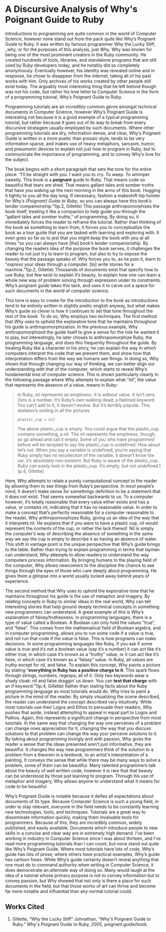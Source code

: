 # A Discursive Analysis of Why's Poignant Guide to Ruby

Introductions to programming are quite common in the world of Computer Science, however none stand out from the pack quite like Why’s Poignant Guide to Ruby. It was written by famous programmer Why the Lucky Stiff, _why, or for the purposes of this analysis, just Why. Why was known for being one of the most prominent creators in the Ruby community. He created hundreds of tools, libraries, and standalone programs that are still used by Ruby developers today, and he notably did so completely anonymously. Eventually however, his identity was revealed online and in response, he chose to disappear from the internet, taking all of his past works with him. Only archives of his works created by other people still exist today. The arguably most interesting thing that he left behind though was not his code, but rather his love letter to Computer Science in the form of a programming tutorial, Why’s Poignant Guide to Ruby.

Programming tutorials are an incredibly common genre amongst technical documents in Computer Science, however Why’s Poignant Guide is interesting not because it is a good example of a typical programming tutorial, but rather because it goes out of its way to break from every discursive stratagem usually employed by such documents. Where other programming tutorials are dry, information dense, and clear, Why’s Poignant Guide is written in a more poetic than prosaic style, tends to be very information sparse, and makes use of heavy metaphors, sarcasm, humor, and pneumonic devices to explain not just how to program in Ruby, but to communicate the importance of programming, and to convey Why’s love for the subject.

The book begins with a short paragraph that sets the tone for the entire piece: “I’ll be straight with you. I want you to cry. To weep. To whimper sweetly. This book is a **poignant** guide to Ruby. That means code so beautiful that tears are shed. That means gallant tales and somber truths that have you waking up the next morning in the arms of this book. Hugging it tightly to you all the day long. If necessary, fashion a makeshift hip holster for *Why’s (Poignant) Guide to Ruby*, so you can always have this book’s tender companionship.”1(p.2, Gillette) This passage anthropomorphizes the book itself, treating it like a companion to help guide you through the “gallant tales and somber truths,” of programming. By doing so, it immediately forces the reader to reframe the tutorial. Rather than thinking of the book as something to learn from, it forces you to conceptualize the book as a tour guide that you are tasked with learning and exploring with. It even goes so far as to jest that you might keep the book with you at all times “so you can always have [the] book’s tender companionship. By changing the readers idea of the purpose the book serves, it challenges the reader to not just try to learn to program, but also to try to expose the beauty that the passage speaks of.  Why forces you to, as he puts it, learn to “*express* your ideas through a computer. [to] write stories for a machine.”1(p.2, Gillette) Thousands of documents exist that specify how to use Ruby, but few exist to explain it’s beauty, to explain how one can learn a whole new way of problem solving through expression under its constraints. Why’s poignant guide takes this tack, and uses it to carve out a space for such documents in the world of computer science.

This tone is easy to create for the introduction to the book as introductions tend to be entirely written in slightly poetic english anyway, but what makes Why’s guide so clever is how it continues to set that tone throughout the rest of the book. To do so, Why employs two techniques. The first method that Why uses to uphold the explorative tone that he maintains throughout his guide is anthropomorphization. In the previous example, Why anthropomorphized the guide itself to give a sense for the role he wanted it to play, but interestingly, he later choses to anthropomorphize Ruby, the programming language, and does this frequently throughout the guide. By treating Ruby like a character in his story, he can explain the way in which computers interpret the code that we present them, and show how that interpretation differs from the way we humans see things. In doing so,  Why shows that through changing our way of thinking, we can better align our understanding with that of the computer, which starts to reveal Why’s fundamental love of computer science. This is shown particularly clearly in the following passage where Why attempts to explain what “nil”, the value that represents the absence of a value, means in Ruby:

> In Ruby, nil represents an emptiness. It is without value. It isn’t zero. Zero is a number.
> It’s Ruby’s own walking dead, a flatlined keyword. You can’t add to it, it doesn’t evolve. But it’s terribly popular. This skeleton’s smiling in all the pictures.
> ```
> plastic_cup = nil
> ```
> The above plastic_cup is empty. You could argue that the plastic_cup contains something, a nil. The nil represents the emptiness, though, so go ahead and call it empty.
> Some of you who have programmed before will be tempted to say the plastic_cup is undefined. How about let’s not. When you say a variable is undefined, you’re saying that Ruby simply has no recollection of the variable, it doesn’t know the var, it’s absolutely non-existent.
> But Ruby is aware of the plastic_cup. *Ruby can easily look in the plastic_cup*. It’s empty, but not undefined.1 (p.4, Gillette)

Here, Why attempts to relate a purely computational concept to the reader by allowing them to see things from Ruby’s perspective. In most people’s mind, it doesn’t make sense for somethings definition to be a statement that it does not exist. That seems somewhat backwards to us. To a computer however, it’s totally reasonable that every value either exists and has a value, or contains nil, indicating that it has no reasonable value. In order to make a concept that’s perfectly reasonable for a computer reasonable to the reader, Why anthropomorphizes Ruby, giving us an idea of the way that it interprets nil. He explains that if you were to have a plastic cup, nil would represent the contents of the cup, or rather the lack thereof. Nil is simply the computer’s way of describing the absence of something in the same way we say the cup is empty to describe it as having an absence of water. This shift in vantage point is the unique perspective that Why’s guide brings to the table. Rather than trying to explain programming in terms that layman can understand, Why attempts to allow readers to understand the way computers process information. By bringing humans to the playing field of the computer, Why allows newcomers to the discipline the chance to see things through the eyes of those who care deeply about programming. He gives them a glimpse into a world usually locked away behind years of experience.

The second method that Why uses to uphold the explorative tone that he maintains throughout his guide is the use of metaphor and imagery. By relating concepts in Ruby to similar ideas in the real world, Why can tell interesting stories that help ground deeply technical concepts in something new programmers can understand. A great example of this is Why’s explanation of falsey/trutheyness. In programming languages, there is a type of value called a Boolean. A Boolean can only hold the values “true”, and “false”. This comes from the mathematical field of Boolean algebra, and in computer programming, allows you to run some code if a value is true, and not run that code if the value is false. This is how programs can make decisions. In some programming languages like Ruby, if you ask if some value is true and it’s not a boolean value (say it’s a number) it can act like it’s either true, in which case it’s known as a “truthy” value, or it can act like it’s false, in which case it’s known as a “falsey” value. In Ruby, all values are truthy except for nil, and false. To explain this concept, Why paints a picture by stating “**everything in Ruby has a positive charge to it**. This spark flows through strings, numbers, regexps, all of it. Only two keywords wear a shady cloak: nil and false draggin’ us down. You can **test that charge** with an if keyword.”1(p.4, Gillette) Rather than stating facts about the Ruby programming language as most tutorials would do, Why tries to paint a picture in the mind of the reader. By simply visualizing the scene described, the reader can understand the concept described very intuitively. While most tutorials use their Logos and Ethos to persuade their readers, Why pushes that aside, instead attempting to appeal in equal part to Logos and Pathos. Again, this represents a significant change in perspective from most tutorials. In the same way that changing the way one perceives of a problem can change ones appreciation for it, changing the way that you discuss solutions to that problem can change the way your perceive solutions to it. By talking about programming lovingly and with passion, Why gives the reader a sense that the ideas presented aren’t just informative, they are beautiful. It changes the way new programmers think of the solution to a problem from a theorem in a textbook, to an artist's interpretation of a painting. It conveys the sense that while there may be many ways to solve a problem, some of them can be beautiful. Many talented programmers talk about the beauty of well written code, however it is rare that that beauty can be understood by those just learning to program. Through his use of metaphor and imagery, Why allows anyone to understand what it means for code to be beautiful.

Why’s Poignant Guide is notable because it defies all expectations about documents of its type. Because Computer Science is such a young field, in order to stay relevant, everyone in the field needs to be constantly learning new technologies, tools, and techniques. Tutorials are a great way to disseminate information quickly, making them invaluable tools for programmers. Because of this, they are incredibly common, widely published, and easily available. Documents which introduce people to new skills in a concise and clear way are in extremely high demand. I’ve been working in industry in Computer Science since I was about thirteen, and I’ve read more programming tutorials than I can count, but none stand out quite like Why’s Poignant Guide. Where most tutorials have lots of code, Why’s guide has lots of prose; where others have practical examples, Why’s guide has cartoon foxes. While Why’s guide certainly doesn’t reveal anything that one must do to command authority when writing in Computer Science,  it does demonstrate an *alternate* way of doing so. Many would laugh at the idea of a tutorial whose primary purpose is not to convey information but to convey passion, but Why showed that not only is there a place for such documents in the field, but that those works of art can thrive and become far more notable and influential than any normal tutorial could.

## Works Cited

1. Gillette, “Why the Lucky Stiff” Johnathan, “Why's Poignant Guide to Ruby.” Why's Poignant Guide to Ruby, 2005, poignant.guide/book.



